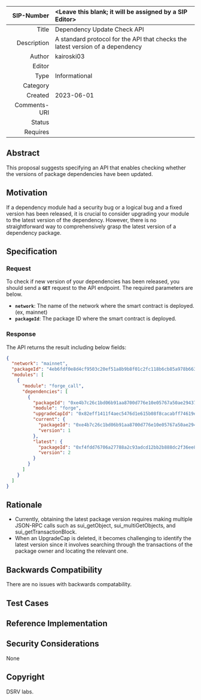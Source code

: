 |   SIP-Number | <Leave this blank; it will be assigned by a SIP Editor>                        |
|-------------:|:-------------------------------------------------------------------------------|
|        Title | Dependency Update Check API                                                    |
|  Description | A standard protocol for the API that checks the latest version of a dependency |
|       Author | kairoski03                                                                     |
|       Editor |                                                                                |
|         Type | Informational                                                                  |
|     Category |                                                                                |
|      Created | 2023-06-01                                                                     |
| Comments-URI |                                                                                |
|       Status |                                                                                |
|     Requires |                                                                                |

## Abstract
This proposal suggests specifying an API that enables checking whether the versions of package dependencies have been updated.

## Motivation
If a dependency module had a security bug or a logical bug and a fixed version has been released, it is crucial to consider upgrading your module to the latest version of the dependency. However, there is no straightforward way to comprehensively grasp the latest version of a dependency package.

## Specification

### **Request**

To check if new version of your dependencies has been released, you should send a **`GET`** request to the API endpoint. The required parameters are below.

- **`network`**: The name of the network where the smart contract is deployed. (ex, mainnet)
- **`packageId`**: The package ID where the smart contract is deployed.

### **Response**

The API returns the result including below fields:

```json
{
  "network": "mainnet",
  "packageId": "4eb6fdf0e8d4cf9503c20ef51a8b9b8f01c2fc118b6cb85a978b6638800ce27f",
  "modules": [
    {
      "module": "forge_call",
      "dependencies": [
        {
          "packageId": "0xe4b7c26c1bd06b91aa8700d776e10e05767a50ae294372b431305cb8205a3f7f",
          "module": "forge",
          "upgradeCapId": "0x82eff1411f4aec5476d1e615b08f8cacabff74619e2cd70c6c25485a4c3e2bc9",
          "current": {
            "packageId": "0xe4b7c26c1bd06b91aa8700d776e10e05767a50ae294372b431305cb8205a3f7f",
            "version": 1
          },
          "latest": {
            "packageId": "0xf4fdd76706a27788a2c93adcd12bb2b888dc2f36ee84ca94d68910f2f671bf17",
            "version": 2
          }
        }
      ]
    }
  ]
}
```

## Rationale
- Currently, obtaining the latest package version requires making multiple JSON-RPC calls such as sui_getObject, sui_multiGetObjects, and sui_getTransactionBlock.
- When an UpgradeCap is deleted, it becomes challenging to identify the latest version since it involves searching through the transactions of the package owner and locating the relevant one.

## Backwards Compatibility

There are no issues with backwards compatability.

## Test Cases

## Reference Implementation

## Security Considerations
None

## Copyright
DSRV labs.
